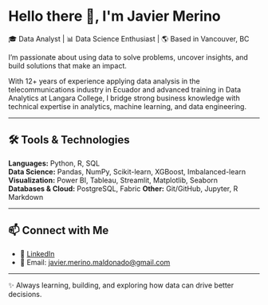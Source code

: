 # Hello there 👋, I'm Javier Merino  

🎓 Data Analyst | 📊 Data Science Enthusiast | 🌎 Based in Vancouver, BC  

I’m passionate about using data to solve problems, uncover insights, and build solutions that make an impact. 

With 12+ years of experience applying data analysis in the telecommunications industry in Ecuador and advanced training in Data Analytics at Langara College, I bridge strong business knowledge with technical expertise in analytics, machine learning, and data engineering.  

---

## 🛠️ Tools & Technologies  

**Languages:** Python, R, SQL  
**Data Science:** Pandas, NumPy, Scikit-learn, XGBoost, Imbalanced-learn  
**Visualization:** Power BI, Tableau, Streamlit, Matplotlib, Seaborn  
**Databases & Cloud:** PostgreSQL, Fabric
**Other:** Git/GitHub, Jupyter, R Markdown 

---

## 📫 Connect with Me  

- 💼 [LinkedIn](https://linkedin.com/in/jmerinom)  
- 📧 Email: javier.merino.maldonado@gmail.com  

---
✨ Always learning, building, and exploring how data can drive better decisions.  
